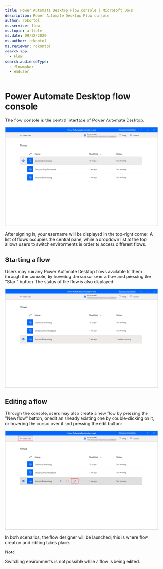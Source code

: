 ```yaml
---
title: Power Automate Desktop Flow console | Microsoft Docs
description: Power Automate Desktop Flow console
author: rokontol
ms.service: flow
ms.topic: article
ms.date: 09/22/2020
ms.author: rokontol
ms.reviewer: rokontol
search.app: 
  - Flow
search.audienceType: 
  - flowmaker
  - enduser
---
```


# Power Automate Desktop flow console

The flow console is the central interface of Power Automate Desktop.

![The flow console](./media/console/flow-console.png)

After signing in, your username will be displayed in the top-right corner. A list of flows occupies the central pane, while a dropdown list at the top allows users to switch environments in order to access different flows.

## Starting a flow

Users may run any Power Automate Desktop flows available to them through the console, by hovering the cursor over a flow and pressing the "Start" button. The status of the flow is also displayed:

![Start a flow](./media/console/start-flow.png)

## Editing a flow

Through the console, users may also create a new flow by pressing the "New flow" button, or edit an already existing one by double-clicking on it, or hovering the cursor over it and pressing the edit button:

![Create or edit a flow](./media/console/create-edit-flow.png)

In both scenarios, the flow designer will be launched; this is where flow creation and editing takes place.

> [!NOTE]
> Switching environments is not possible while a flow is being edited.